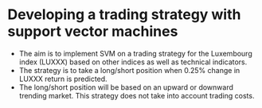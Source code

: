 # Developing a trading strategy with support vector machines
- The aim is to implement SVM on a trading strategy for the Luxembourg index (LUXXX) based on other indices as well as technical indicators.
- The strategy is to take a long/short position when 0.25% change in LUXXX return is predicted.
- The long/short position will be based on an upward or downward trending market. This strategy does not take into account trading costs.
